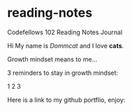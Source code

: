 # reading-notes
Codefellows 102  Reading Notes Journal


Hi My name is *Dommcat* and I love **cats**.

Growth mindset means to me... 

3 reminders to stay in growth mindset: 

1
2
3


Here is a link to my github portflio, enjoy: 
